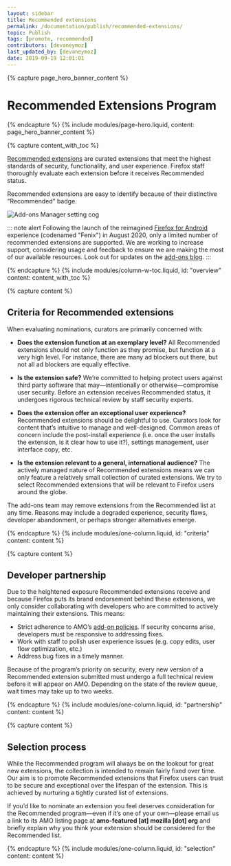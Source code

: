 ```yaml
---
layout: sidebar
title: Recommended extensions
permalink: /documentation/publish/recommended-extensions/
topic: Publish
tags: [promote, recommended]
contributors: [devaneymoz]
last_updated_by: [devaneymoz]
date: 2019-09-19 12:01:01
---
```


<!-- Page Hero Banner -->

{% capture page_hero_banner_content %}

# Recommended Extensions Program

{% endcapture %}
{% include modules/page-hero.liquid,
	content: page_hero_banner_content
%}

<!-- END: Page Hero Banner -->

<!-- Content with Table of Contents Module -->

{% capture content_with_toc %}

[Recommended extensions](https://addons.mozilla.org/firefox/search/?promoted=recommended&type=extension) are curated extensions that meet the highest standards of security, functionality, and user experience. Firefox staff thoroughly evaluate each extension before it receives Recommended status.

Recommended extensions are easy to identify because of their distinctive “Recommended” badge.

![Add-ons Manager setting cog](/assets/img/documentation/publish/RecEx_badge.png)

::: note alert
Following the launch of the reimagined [Firefox for Android]((https://blog.mozilla.org/blog/2020/08/25/introducing-a-new-firefox-for-android-experience/)) experience (codenamed "Fenix") in August 2020, only a limited number of recommended extensions are supported. We are working to increase support, considering usage and feedback to ensure we are making the most of our available resources. Look out for updates on the [add-ons blog](https://blog.mozilla.org/addons/category/mobile?utm_source=extensionworkshop.com&utm_medium=dev-article&utm_content=differences-between-desktop-and-android-extensions).
:::

{% endcapture %}
{% include modules/column-w-toc.liquid,
  id: "overview"
  content: content_with_toc
%}

<!-- END: Content with Table of Contents -->

<!-- Single Column Body Module -->

{% capture content %}

## Criteria for Recommended extensions

When evaluating nominations, curators are primarily concerned with:

- **Does the extension function at an exemplary level?** All Recommended extensions should not only function as they promise, but function at a very high level. For instance, there are many ad blockers out there, but not all ad blockers are equally effective.

- **Is the extension safe?** We’re committed to helping protect users against third party software that may—intentionally or otherwise—compromise user security. Before an extension receives Recommended status, it undergoes rigorous technical review by staff security experts.

- **Does the extension offer an exceptional user experience?** Recommended extensions should be delightful to use. Curators look for content that’s intuitive to manage and well-designed. Common areas of concern include the post-install experience (i.e. once the user installs the extension, is it clear how to use it?), settings management, user interface copy, etc.

- **Is the extension relevant to a general, international audience?** The actively managed nature of Recommended extensions means we can only feature a relatively small collection of curated extensions. We try to select Recommended extensions that will be relevant to Firefox users around the globe.

The add-ons team may remove extensions from the Recommended list at any time. Reasons may include a degraded experience, security flaws, developer abandonment, or perhaps stronger alternatives emerge.

{% endcapture %}
{% include modules/one-column.liquid,
  id: "criteria"
  content: content
%}

<!-- END: Single Column Body Module -->

<!-- Single Column Body Module -->

{% capture content %}

## Developer partnership

Due to the heightened exposure Recommended extensions receive and because Firefox puts its brand endorsement behind these extensions, we only consider collaborating with developers who are committed to actively maintaining their extensions. This means:

- Strict adherence to AMO’s [add-on policies](/documentation/publish/add-on-policies/). If security concerns arise, developers must be responsive to addressing fixes.
- Work with staff to polish user experience issues (e.g. copy edits, user flow optimization, etc.)
- Address bug fixes in a timely manner.

Because of the program’s priority on security, every new version of a Recommended extension submitted must undergo a full technical review before it will appear on AMO. Depending on the state of the review queue, wait times may take up to two weeks.

{% endcapture %}
{% include modules/one-column.liquid,
  id: "partnership"
  content: content
%}

<!-- END: Single Column Body Module -->

<!-- Single Column Body Module -->

{% capture content %}

## Selection process

While the Recommended program will always be on the lookout for great new extensions, the collection is intended to remain fairly fixed over time. Our aim is to promote Recommended extensions that Firefox users can trust to be secure and exceptional over the lifespan of the extension. This is achieved by nurturing a tightly curated list of extensions.

If you’d like to nominate an extension you feel deserves consideration for the Recommended program—even if it’s one of your own—please email us a link to its AMO listing page at **amo-featured [at] mozilla [dot] org** and briefly explain why you think your extension should be considered for the Recommended list.

{% endcapture %}
{% include modules/one-column.liquid,
  id: "selection"
  content: content
%}

<!-- END: Single Column Body Module -->


